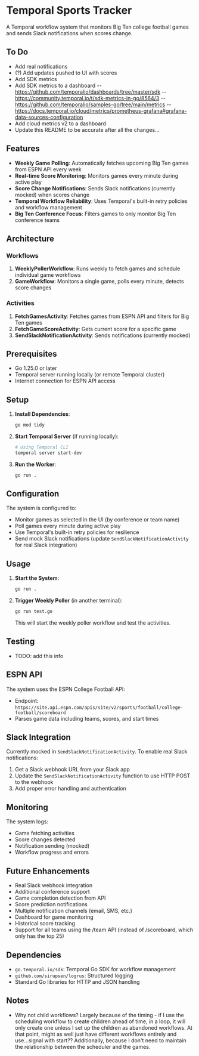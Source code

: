 # Temporal Sports Tracker

A Temporal workflow system that monitors Big Ten college football games and sends Slack notifications when scores change.

## To Do
- Add real notifications 
- (?) Add updates pushed to UI with scores
- Add SDK metrics
- Add SDK metrics to a dashboard
-- https://github.com/temporalio/dashboards/tree/master/sdk
-- https://community.temporal.io/t/sdk-metrics-in-go/8564/3 
-- https://github.com/temporalio/samples-go/tree/main/metrics
-- https://docs.temporal.io/cloud/metrics/prometheus-grafana#grafana-data-sources-configuration
- Add cloud metrics v2 to a dashboard
- Update this README to be accurate after all the changes...

## Features

- **Weekly Game Polling**: Automatically fetches upcoming Big Ten games from ESPN API every week
- **Real-time Score Monitoring**: Monitors games every minute during active play
- **Score Change Notifications**: Sends Slack notifications (currently mocked) when scores change
- **Temporal Workflow Reliability**: Uses Temporal's built-in retry policies and workflow management
- **Big Ten Conference Focus**: Filters games to only monitor Big Ten conference teams

## Architecture

### Workflows
1. **WeeklyPollerWorkflow**: Runs weekly to fetch games and schedule individual game workflows
2. **GameWorkflow**: Monitors a single game, polls every minute, detects score changes

### Activities
1. **FetchGamesActivity**: Fetches games from ESPN API and filters for Big Ten games
2. **FetchGameScoreActivity**: Gets current score for a specific game
3. **SendSlackNotificationActivity**: Sends notifications (currently mocked)

## Prerequisites

- Go 1.25.0 or later
- Temporal server running locally (or remote Temporal cluster)
- Internet connection for ESPN API access

## Setup

1. **Install Dependencies**:
   ```bash
   go mod tidy
   ```

2. **Start Temporal Server** (if running locally):
   ```bash
   # Using Temporal CLI
   temporal server start-dev
   ```

3. **Run the Worker**:
   ```bash
   go run .
   ```

## Configuration

The system is configured to:
- Monitor games as selected in the UI (by conference or team name)
- Poll games every minute during active play
- Use Temporal's built-in retry policies for resilience
- Send mock Slack notifications (update `SendSlackNotificationActivity` for real Slack integration)

## Usage

1. **Start the System**:
   ```bash
   go run .
   ```

2. **Trigger Weekly Poller** (in another terminal):
   ```bash
   go run test.go
   ```
   This will start the weekly poller workflow and test the activities.

## Testing

- TODO: add this info

## ESPN API

The system uses the ESPN College Football API:
- Endpoint: `https://site.api.espn.com/apis/site/v2/sports/football/college-football/scoreboard`
- Parses game data including teams, scores, and start times

## Slack Integration

Currently mocked in `SendSlackNotificationActivity`. To enable real Slack notifications:

1. Get a Slack webhook URL from your Slack app
2. Update the `SendSlackNotificationActivity` function to use HTTP POST to the webhook
3. Add proper error handling and authentication

## Monitoring

The system logs:
- Game fetching activities
- Score changes detected
- Notification sending (mocked)
- Workflow progress and errors

## Future Enhancements

- Real Slack webhook integration
- Additional conference support
- Game completion detection from API
- Score prediction notifications
- Multiple notification channels (email, SMS, etc.)
- Dashboard for game monitoring
- Historical score tracking
- Support for all teams using the /team API (instead of /scoreboard, which only has the top 25)

## Dependencies

- `go.temporal.io/sdk`: Temporal Go SDK for workflow management
- `github.com/sirupsen/logrus`: Structured logging
- Standard Go libraries for HTTP and JSON handling

## Notes
- Why not child workflows? Largely because of the timing - if I use the scheduling workflow to create children ahead of time, in a loop, it will only create one unless I set up the children as abandoned workflows. At that point, might as well just have different workflows entirely and use...signal with start?? Additionally, because I don't need to maintain the relationship between the scheduler and the games.
